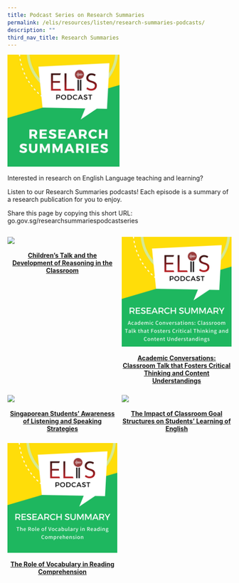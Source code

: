 ```yaml
---
title: Podcast Series on Research Summaries
permalink: /elis/resources/listen/research-summaries-podcasts/
description: ""
third_nav_title: Research Summaries
---
```

<img src="/images/photo_2021-06-22_15-09-40.jpg" style="width:50%">
		 
Interested in research on English Language teaching and learning?  
  
Listen to our Research Summaries podcasts! Each episode is a summary of a research publication for you to enjoy.  
  
Share this page by copying this short URL: go.gov.sg/researchsummariespodcastseries

<style>
	
		@media only screen and (max-width: 768px) {
			.grid {
		display: grid;
		grid-template-columns: repeat(1, 1fr) !important;
		gap: 10px;
	}
	}
	
	.grid {
		display: grid;
		grid-template-columns: repeat(2, 1fr);
	gap: 10px;
	}
	
	.grid img {
		width: 100% !important;
	}
</style>


<div class="grid">
<div>
<p><a href="/elis/resources/listen/research-summaries-podcasts/childrens-talk-and-reasoning/">
<img src="/images/Children’s%20Talk%20and%20the%20Development%20of%20Reasoning%20in%20the%20Classroom.png" style="width:30%">
</a></p><center><a href="/elis/resources/listen/research-summaries-podcasts/childrens-talk-and-reasoning/"><b>Children’s Talk and the Development of Reasoning in the Classroom</b></a></center><a href="/elis/resources/listen/research-summaries-podcasts/childrens-talk-and-reasoning/">
</a>
</div>

<div>
<p><a href="/elis/resources/listen/research-summaries-podcasts/academic-conversations/">
<img src="/images/Academic%20Conversations.png" style="width:30%">
</a></p><center><a href="/elis/resources/listen/research-summaries-podcasts/academic-conversations/"><b>Academic Conversations: Classroom Talk that Fosters Critical Thinking and Content Understandings</b></a></center><a href="/elis/resources/listen/research-summaries-podcasts/academic-conversations/">
</a>
</div>

<div>
<p><a href="/elis/resources/listen/singaporean-students-awareness-of-listening-and-speaking-strategies/">
<img src="/images/Singaporean%20Students’%20Awareness%20of%20Listening%20and%20Speaking%20Strategies.png" style="width:30%">
</a></p><center><a href="/elis/resources/listen/singaporean-students-awareness-of-listening-and-speaking-strategies/"><b>Singaporean Students’ Awareness of Listening and Speaking Strategies</b></a></center><a href="/elis/resources/listen/singaporean-students-awareness-of-listening-and-speaking-strategies/">
</a>
</div>

<div>
<p><a href="/elis/resources/listen/the-impact-of-classroom-goal-structures-on-students-learning-of-english/">
<img src="/images/The%20Impact%20of%20Classroom%20Goal%20Structures%20on%20Students’%20Learning%20of%20English.png" style="width:30%">
</a></p><center><a href="/elis/resources/listen/the-impact-of-classroom-goal-structures-on-students-learning-of-english/"><b>The Impact of Classroom Goal Structures on Students’ Learning of English</b></a></center><a href="/elis/resources/listen/the-impact-of-classroom-goal-structures-on-students-learning-of-english/">
</a>
</div>

<div>
<p><a href="/elis/resources/listen/research-summaries-podcasts/the-role-of-vocabulary-in-reading-comprehension/">
<img src="/images/The%20Role%20of%20Vocabulary%20in%20Reading%20Comprehension.png" style="width:30%">
</a></p><center><a href="/elis/resources/listen/research-summaries-podcasts/the-role-of-vocabulary-in-reading-comprehension/"><b>The Role of Vocabulary in Reading Comprehension</b></a></center><a href="/elis/resources/listen/research-summaries-podcasts/the-role-of-vocabulary-in-reading-comprehension/">
</a>
</div>

</div>
